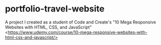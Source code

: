 # portfolio-travel-website
A project I created as a student of Code and Create's "10 Mega Responsive Websites with HTML, CSS, and JavaScript" &lt;https://www.udemy.com/course/10-mega-responsive-websites-with-html-css-and-javascript/>
